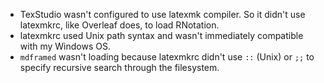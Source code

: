 - TexStudio wasn't configured to use latexmk compiler. So it didn't use latexmkrc, like Overleaf does, to load RNotation.
- latexmkrc used Unix path syntax and wasn't immediately compatible with my Windows OS. 
- `mdframed` wasn't loading because latexmkrc didn't use `::` (Unix) or `;;` to specify recursive search through the filesystem.